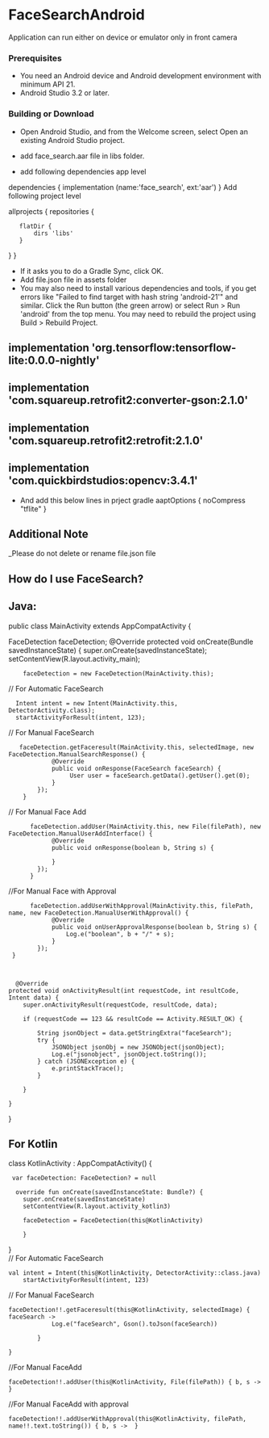 # FaceSearchAndroid

Application can run either on device or emulator only in front camera

### Prerequisites

* You need an Android device and Android development environment with minimum API 21.
* Android Studio 3.2 or later.

### Building or Download
* Open Android Studio, and from the Welcome screen, select Open an existing Android Studio project.

* add  face_search.aar file in libs folder.
* add following dependencies app level


dependencies { implementation (name:'face_search', ext:'aar') }
Add following project level

allprojects {
   repositories {
            
       flatDir {
           dirs 'libs'
       }

   }
}
* If it asks you to do a Gradle Sync, click OK.
* Add file.json file in assets folder
*  You may also need to install various dependencies and tools, if you get errors like "Failed to find target with hash string 'android-21'" and similar.
 Click the Run button (the green arrow) or select Run > Run 'android' from the top menu. You may need to rebuild the project using Build > Rebuild Project.

##  implementation 'org.tensorflow:tensorflow-lite:0.0.0-nightly'
##  implementation 'com.squareup.retrofit2:converter-gson:2.1.0'
##  implementation 'com.squareup.retrofit2:retrofit:2.1.0'
##  implementation 'com.quickbirdstudios:opencv:3.4.1'

* And add this below lines in prject gradle
  aaptOptions {
       noCompress "tflite"
   }

## Additional Note
_Please do not delete or rename  file.json file

## How do I use FaceSearch?

## Java:

public class MainActivity extends AppCompatActivity {

FaceDetection faceDetection;
 @Override
    protected void onCreate(Bundle savedInstanceState) {
        super.onCreate(savedInstanceState);
        setContentView(R.layout.activity_main);
        
        faceDetection = new FaceDetection(MainActivity.this);
        
 // For Automatic FaceSearch 

      Intent intent = new Intent(MainActivity.this, DetectorActivity.class);
      startActivityForResult(intent, 123);
 // For Manual FaceSearch
 
       faceDetection.getFaceresult(MainActivity.this, selectedImage, new FaceDetection.ManualSearchResponse() {
                @Override
                public void onResponse(FaceSearch faceSearch) {
                     User user = faceSearch.getData().getUser().get(0);
                }
            });
        }   
            
 // For Manual Face Add
          
          faceDetection.addUser(MainActivity.this, new File(filePath), new FaceDetection.ManualUserAddInterface() {
                @Override
                public void onResponse(boolean b, String s) {
                   
                }
            });
          }  
            
  //For Manual Face with Approval
          
          faceDetection.addUserWithApproval(MainActivity.this, filePath, name, new FaceDetection.ManualUserWithApproval() {                                              
                @Override
                public void onUserApprovalResponse(boolean b, String s) {
                    Log.e("boolean", b + "/" + s);
                }
            }); 
     }
    
    
    
      @Override
    protected void onActivityResult(int requestCode, int resultCode, Intent data) {
        super.onActivityResult(requestCode, resultCode, data);
        
        if (requestCode == 123 && resultCode == Activity.RESULT_OK) {

            String jsonObject = data.getStringExtra("faceSearch");
            try {
                JSONObject jsonObj = new JSONObject(jsonObject);
                Log.e("jsonobject", jsonObject.toString());
            } catch (JSONException e) {
                e.printStackTrace();
            }

        }
        
    }    
    
}

## For Kotlin 

   class KotlinActivity : AppCompatActivity() {

     var faceDetection: FaceDetection? = null
     
      override fun onCreate(savedInstanceState: Bundle?) {
        super.onCreate(savedInstanceState)
        setContentView(R.layout.activity_kotlin3)

        faceDetection = FaceDetection(this@KotlinActivity)
        
        }
 }       
  // For Automatic FaceSearch
    
    val intent = Intent(this@KotlinActivity, DetectorActivity::class.java)
        startActivityForResult(intent, 123)

// For Manual FaceSearch
    
    faceDetection!!.getFaceresult(this@KotlinActivity, selectedImage) { faceSearch ->
                Log.e("faceSearch", Gson().toJson(faceSearch))
               
            } 

    }
//For Manual FaceAdd

    faceDetection!!.addUser(this@KotlinActivity, File(filePath)) { b, s -> }
 
//For Manual FaceAdd with approval
 
    faceDetection!!.addUserWithApproval(this@KotlinActivity, filePath, name!!.text.toString()) { b, s ->  }


 
 


